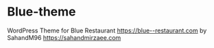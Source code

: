 # Blue-theme
WordPress Theme for Blue Restaurant https://blue--restaurant.com
by SahandM96 https://sahandmirzaee.com
